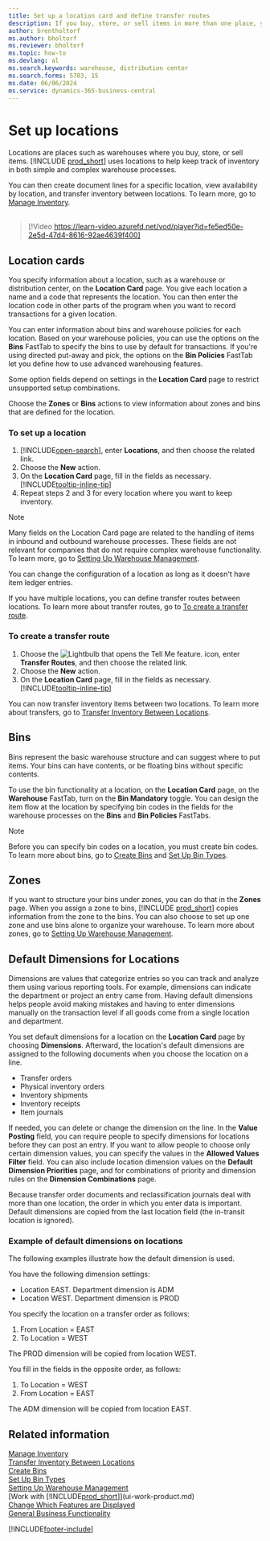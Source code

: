 ```yaml
---
title: Set up a location card and define transfer routes
description: If you buy, store, or sell items in more than one place, you can set up each place as a location. 
author: brentholtorf
ms.author: bholtorf
ms.reviewer: bholtorf
ms.topic: how-to
ms.devlang: al
ms.search.keywords: warehouse, distribution center
ms.search.forms: 5703, 15
ms.date: 06/06/2024
ms.service: dynamics-365-business-central
---
```

# Set up locations

Locations are places such as warehouses where you buy, store, or sell items. [!INCLUDE [prod_short](includes/prod_short.md)] uses locations to help keep track of inventory in both simple and complex warehouse processes.

You can then create document lines for a specific location, view availability by location, and transfer inventory between locations. To learn more, go to [Manage Inventory](inventory-manage-inventory.md).
<br><br>  
  
> [!Video https://learn-video.azurefd.net/vod/player?id=fe5ed50e-2e5d-47d4-8616-92ae4639f400]

## Location cards

You specify information about a location, such as a warehouse or distribution center, on the **Location Card** page. You give each location a name and a code that represents the location. You can then enter the location code in other parts of the program when you want to record transactions for a given location.  

You can enter information about bins and warehouse policies for each location. Based on your warehouse policies, you can use the options on the **Bins** FastTab to specify the bins to use by default for transactions. If you're using directed put-away and pick, the options on the **Bin Policies** FastTab let you define how to use advanced warehousing features.  

Some option fields depend on settings in the **Location Card** page to restrict unsupported setup combinations.  

Choose the **Zones** or **Bins** actions to view information about zones and bins that are defined for the location.

### To set up a location

1. [!INCLUDE[open-search](includes/open-search.md)], enter **Locations**, and then choose the related link.
2. Choose the **New** action.
3. On the **Location Card** page, fill in the fields as necessary. [!INCLUDE[tooltip-inline-tip](includes/tooltip-inline-tip_md.md)]
4. Repeat steps 2 and 3 for every location where you want to keep inventory.

> [!NOTE]  
> Many fields on the Location Card page are related to the handling of items in inbound and outbound warehouse processes. These fields are not relevant for companies that do not require complex warehouse functionality. To learn more, go to [Setting Up Warehouse Management](warehouse-setup-warehouse.md).

You can change the configuration of a location as long as it doesn't have item ledger entries.  

If you have multiple locations, you can define transfer routes between locations. To learn more about transfer routes, go to [To create a transfer route](inventory-how-setup-locations.md#to-create-a-transfer-route).

### To create a transfer route

1. Choose the ![Lightbulb that opens the Tell Me feature.](media/ui-search/search_small.png "Tell me what you want to do") icon, enter **Transfer Routes**, and then choose the related link.
2. Choose the **New** action.
4. On the **Location Card** page, fill in the fields as necessary. [!INCLUDE[tooltip-inline-tip](includes/tooltip-inline-tip_md.md)]

You can now transfer inventory items between two locations. To learn more about transfers, go to [Transfer Inventory Between Locations](inventory-how-transfer-between-locations.md).

## Bins

Bins represent the basic warehouse structure and can suggest where to put items. Your bins can have contents, or be floating bins without specific contents.

To use the bin functionality at a location, on the **Location Card** page, on the **Warehouse** FastTab, turn on the **Bin Mandatory** toggle. You can design the item flow at the location by specifying bin codes in the fields for the warehouse processes on the **Bins** and **Bin Policies** FastTabs.

> [!NOTE]
> Before you can specify bin codes on a location, you must create bin codes. To learn more about bins, go to [Create Bins](warehouse-how-to-create-individual-bins.md) and [Set Up Bin Types](warehouse-how-to-set-up-bin-types.md).  

## Zones

If you want to structure your bins under zones, you can do that in the **Zones** page. When you assign a zone to bins, [!INCLUDE [prod_short](includes/prod_short.md)] copies information from the zone to the bins. You can also choose to set up one zone and use bins alone to organize your warehouse. To learn more about zones, go to [Setting Up Warehouse Management](warehouse-setup-warehouse.md).  

## Default Dimensions for Locations

Dimensions are values that categorize entries so you can track and analyze them using various reporting tools. For example, dimensions can indicate the department or project an entry came from. Having default dimensions helps people avoid making mistakes and having to enter dimensions manually on the transaction level if all goods come from a single location and department.

You set default dimensions for a location on the **Location Card** page by choosing **Dimensions**. Afterward, the location's default dimensions are assigned to the following documents when you choose the location on a line.

* Transfer orders
* Physical inventory orders
* Inventory shipments
* Inventory receipts
* Item journals

If needed, you can delete or change the dimension on the line. In the **Value Posting** field, you can require people to specify dimensions for locations before they can post an entry. If you want to allow people to choose only certain dimension values, you can specify the values in the **Allowed Values Filter** field. You can also include location dimension values on the **Default Dimension Priorities** page, and for combinations of priority and dimension rules on the **Dimension Combinations** page.

Because transfer order documents and reclassification journals deal with more than one location, the order in which you enter data is important. Default dimensions are copied from the last location field (the in-transit location is ignored).

### Example of default dimensions on locations

The following examples illustrate how the default dimension is used.

You have the following dimension settings:

* Location EAST. Department dimension is ADM
* Location WEST. Department dimension is PROD

You specify the location on a transfer order as follows:

1. From Location = EAST
2. To Location = WEST

The PROD dimension will be copied from location WEST.

You fill in the fields in the opposite order, as follows:

1. To Location = WEST
2. From Location = EAST

The ADM dimension will be copied from location EAST.

## Related information

[Manage Inventory](inventory-manage-inventory.md)  
[Transfer Inventory Between Locations](inventory-how-transfer-between-locations.md)  
[Create Bins](warehouse-how-to-create-individual-bins.md)  
[Set Up Bin Types](warehouse-how-to-set-up-bin-types.md)  
[Setting Up Warehouse Management](warehouse-setup-warehouse.md)  
[Work with [!INCLUDE[prod_short](includes/prod_short.md)]](ui-work-product.md)  
[Change Which Features are Displayed](ui-experiences.md)  
[General Business Functionality](ui-across-business-areas.md)  

[!INCLUDE[footer-include](includes/footer-banner.md)]
